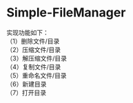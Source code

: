 # Simple-FileManager
实现功能如下：  
（1）删除文件/目录  
（2）压缩文件/目录  
（3）解压缩文件/目录  
（4）复制文件/目录  
（5）重命名文件/目录  
（6）新建目录  
（7）打开目录  
